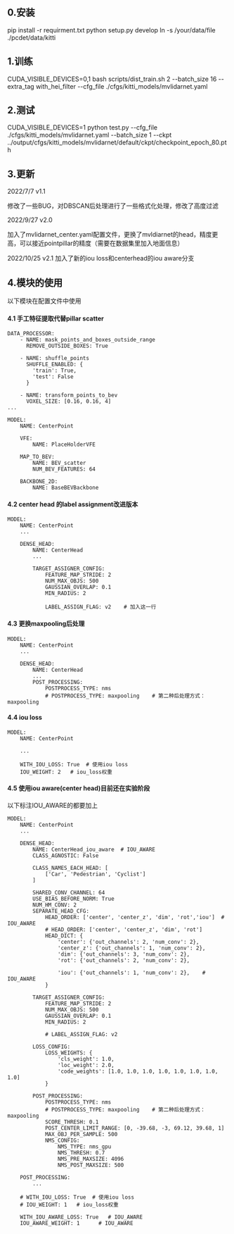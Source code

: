 ## 0.安装

pip install -r requirment.txt
python setup.py develop
ln -s /your/data/file ./pcdet/data/kitti

## 1.训练
CUDA_VISIBLE_DEVICES=0,1 bash scripts/dist_train.sh 2 --batch_size 16 --extra_tag with_hei_filter --cfg_file ./cfgs/kitti_models/mvlidarnet.yaml 


## 2.测试
CUDA_VISIBLE_DEVICES=1 python test.py --cfg_file ./cfgs/kitti_models/mvlidarnet.yaml  --batch_size 1 --ckpt ../output/cfgs/kitti_models/mvlidarnet/default/ckpt/checkpoint_epoch_80.pth

## 3.更新
2022/7/7 v1.1

修改了一些BUG，对DBSCAN后处理进行了一些格式化处理，修改了高度过滤


2022/9/27 v2.0

加入了mvlidarnet_center.yaml配置文件，更换了mvldiarnet的head，精度更高，可以接近pointpillar的精度（需要在数据集里加入地面信息）

2022/10/25 v2.1
加入了新的iou loss和centerhead的iou aware分支


## 4.模块的使用
以下模块在配置文件中使用

#### 4.1 手工特征提取代替pillar scatter
```
DATA_PROCESSOR:
    - NAME: mask_points_and_boxes_outside_range
      REMOVE_OUTSIDE_BOXES: True
    
    - NAME: shuffle_points
      SHUFFLE_ENABLED: {
        'train': True,
        'test': False
      }
    
    - NAME: transform_points_to_bev
      VOXEL_SIZE: [0.16, 0.16, 4]
...

MODEL:
    NAME: CenterPoint

    VFE:
        NAME: PlaceHolderVFE

    MAP_TO_BEV:
        NAME: BEV_scatter
        NUM_BEV_FEATURES: 64

    BACKBONE_2D:
        NAME: BaseBEVBackbone
```

        
#### 4.2 center head 的label assignment改进版本
```
MODEL:
    NAME: CenterPoint
    ...

    DENSE_HEAD:
        NAME: CenterHead
        ...

        TARGET_ASSIGNER_CONFIG:
            FEATURE_MAP_STRIDE: 2
            NUM_MAX_OBJS: 500
            GAUSSIAN_OVERLAP: 0.1      
            MIN_RADIUS: 2

            LABEL_ASSIGN_FLAG: v2    # 加入这一行
```

#### 4.3 更换maxpooling后处理
```
MODEL:
    NAME: CenterPoint
    ...

    DENSE_HEAD:
        NAME: CenterHead
        ...
        POST_PROCESSING:
            POSTPROCESS_TYPE: nms    
            # POSTPROCESS_TYPE: maxpooling    # 第二种后处理方式：maxpooling
```

#### 4.4 iou loss
```
MODEL:
    NAME: CenterPoint

    ...

    WITH_IOU_LOSS: True  # 使用iou loss
    IOU_WEIGHT: 2   # iou_loss权重
```

    
#### 4.5 使用iou aware(center head)目前还在实验阶段
以下标注IOU_AWARE的都要加上
```
MODEL:
    NAME: CenterPoint
    ...

    DENSE_HEAD:
        NAME: CenterHead_iou_aware  # IOU_AWARE
        CLASS_AGNOSTIC: False

        CLASS_NAMES_EACH_HEAD: [
            ['Car', 'Pedestrian', 'Cyclist']
        ]

        SHARED_CONV_CHANNEL: 64
        USE_BIAS_BEFORE_NORM: True
        NUM_HM_CONV: 2
        SEPARATE_HEAD_CFG:
            HEAD_ORDER: ['center', 'center_z', 'dim', 'rot','iou']  # IOU_AWARE
            # HEAD_ORDER: ['center', 'center_z', 'dim', 'rot']
            HEAD_DICT: {
                'center': {'out_channels': 2, 'num_conv': 2},
                'center_z': {'out_channels': 1, 'num_conv': 2},
                'dim': {'out_channels': 3, 'num_conv': 2},
                'rot': {'out_channels': 2, 'num_conv': 2},

                'iou': {'out_channels': 1, 'num_conv': 2},    # IOU_AWARE
            }

        TARGET_ASSIGNER_CONFIG:
            FEATURE_MAP_STRIDE: 2
            NUM_MAX_OBJS: 500
            GAUSSIAN_OVERLAP: 0.1      
            MIN_RADIUS: 2

            # LABEL_ASSIGN_FLAG: v2

        LOSS_CONFIG:
            LOSS_WEIGHTS: {
                'cls_weight': 1.0,
                'loc_weight': 2.0,
                'code_weights': [1.0, 1.0, 1.0, 1.0, 1.0, 1.0, 1.0, 1.0]
            }

        POST_PROCESSING:
            POSTPROCESS_TYPE: nms    
            # POSTPROCESS_TYPE: maxpooling    # 第二种后处理方式：maxpooling
            SCORE_THRESH: 0.1
            POST_CENTER_LIMIT_RANGE: [0, -39.68, -3, 69.12, 39.68, 1]
            MAX_OBJ_PER_SAMPLE: 500
            NMS_CONFIG:
                NMS_TYPE: nms_gpu
                NMS_THRESH: 0.7
                NMS_PRE_MAXSIZE: 4096
                NMS_POST_MAXSIZE: 500

    POST_PROCESSING:
        ...
        
    # WITH_IOU_LOSS: True  # 使用iou loss
    # IOU_WEIGHT: 1   # iou_loss权重

    WITH_IOU_AWARE_LOSS: True   # IOU_AWARE
    IOU_AWARE_WEIGHT: 1      # IOU_AWARE
```